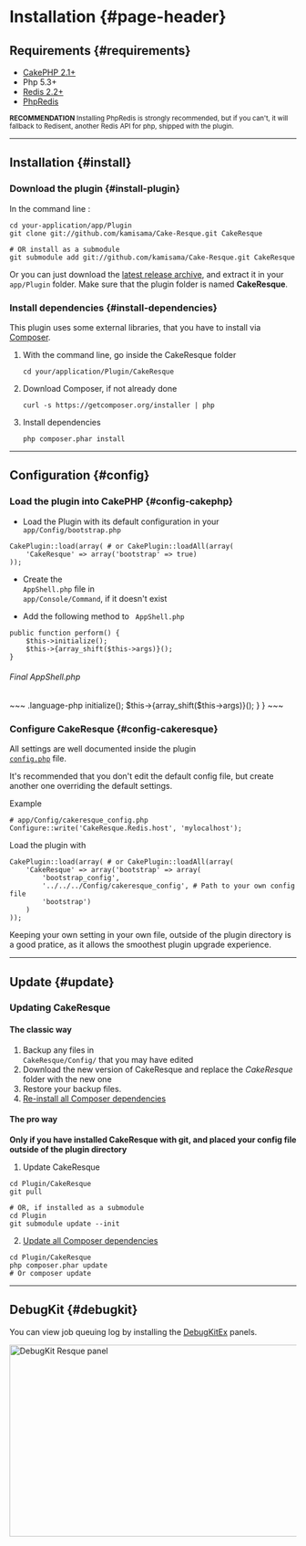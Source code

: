 # Installation {#page-header}

## Requirements {#requirements}

* [CakePHP 2.1+](http://cakephp.org/)
* Php 5.3+
* [Redis 2.2+](http://redis.io/)
* [PhpRedis](https://github.com/nicolasff/phpredis)

<small><i class="icon-bell"></i> **RECOMMENDATION**
Installing PhpRedis is strongly recommended, but if you can't, it will fallback to Redisent, another Redis API for php, shipped with the plugin.</small>

<hr/>

## Installation {#install}


### Download the plugin {#install-plugin}

In the command line :

~~~ .language-bash
cd your-application/app/Plugin
git clone git://github.com/kamisama/Cake-Resque.git CakeResque

# OR install as a submodule
git submodule add git://github.com/kamisama/Cake-Resque.git CakeResque
~~~

Or you can just download the [latest release archive](https://github.com/kamisama/Cake-Resque/zipball/master), and extract it in your <code><i class="icon-folder-open for-code"></i> app/Plugin</code> folder. Make sure that the plugin folder is named <b>CakeResque</b>.

### Install dependencies {#install-dependencies}

This plugin uses some external libraries, that you have to install via [Composer](http://getcomposer.org/doc/00-intro.md).

1. 	With the command line, go inside the CakeResque folder
	~~~ .language-bash
	cd your/application/Plugin/CakeResque
	~~~

2. 	Download Composer, if not already done

	~~~ .language-bash
	curl -s https://getcomposer.org/installer | php
	~~~

3. 	Install dependencies

	~~~ .language-bash
	php composer.phar install
	~~~



<hr/>


## Configuration {#config}


### Load the plugin into CakePHP {#config-cakephp}

* Load the Plugin with its default configuration in your <code><i class="icon-folder-open for-code"></i> app/Config/bootstrap.php</code>

~~~ .language-php
CakePlugin::load(array( # or CakePlugin::loadAll(array(
	'CakeResque' => array('bootstrap' => true)
));
~~~

* Create the <code><i class="icon-file for-code"></i> AppShell.php</code> file in <code><i class="icon-folder-open for-code"></i> app/Console/Command</code>, if it doesn't exist

* Add the following method to <code><i class="icon-file for-code"></i> AppShell.php</code>

~~~ .language-php
public function perform() {
	$this->initialize();
	$this->{array_shift($this->args)}();
}
~~~

<h6><i class="icon-file"></i> Final AppShell.php</h6>
<div class="example"><div markdown=1>
~~~ .language-php
<?php
App::uses('AppModel', 'Model');
class AppShell extends Shell
{
	public function perform()
	{
		$this->initialize();
		$this->{array_shift($this->args)}();
	}
}
~~~
</div></div>

### Configure CakeResque {#config-cakeresque}

All settings are well documented inside the plugin <code><i class="icon-file for-code"></i> <a href="https://github.com/kamisama/Cake-Resque/blob/master/Config/config.php">config.php</a></code> file.

It's recommended that you don't edit the default config file, but create another one overriding the default settings.

Example

~~~ .language-php
# app/Config/cakeresque_config.php
Configure::write('CakeResque.Redis.host', 'mylocalhost');
~~~

Load the plugin with

~~~ .language-php
CakePlugin::load(array( # or CakePlugin::loadAll(array(
	'CakeResque' => array('bootstrap' => array(
		'bootstrap_config',
		'../../../Config/cakeresque_config', # Path to your own config file
		'bootstrap')
	)
));
~~~

Keeping your own setting in your own file, outside of the plugin directory is a good pratice, as it allows the smoothest plugin upgrade experience.

<hr/>

## Update {#update}

### Updating CakeResque

#### The classic way

1. Backup any files in <code><i class="icon-folder-open for-code"></i> CakeResque/Config/</code> that you may have edited
2. Download the new version of CakeResque and replace the *CakeResque* folder with the new one
3. Restore your backup files.
4. <a href="install#install-dependencies">Re-install all Composer dependencies</a>

#### The pro way

**Only if you have installed CakeResque with git, and placed your config file outside of the plugin directory**

1. Update CakeResque

~~~ .language-bash
cd Plugin/CakeResque
git pull

# OR, if installed as a submodule
cd Plugin
git submodule update --init
~~~

2. <a href="install#update-dependencies">Update all Composer dependencies</a>

~~~ .language-bash
cd Plugin/CakeResque
php composer.phar update
# Or composer update
~~~


<hr/>

## DebugKit {#debugkit}

You can view job queuing log by installing the <a href="https://github.com/kamisama/DebugKitEx">DebugKitEx</a> panels.

<img src="/img/debugkit_jobs.png" width=940 height=336 alt="DebugKit Resque panel" title="DebugKit Resque panel" />

